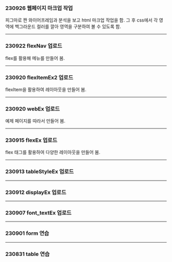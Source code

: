 ### 230926 웹페이지 마크업 작업 ###
피그마로 짠 와이어프레임과 분석을 보고 html 마크업 작업을 함.
그 후 css에서 각 영역에 백그라운드 컬러를 깔아 영역을 구분하여 볼 수 있도록 함.

 - - - - -

### 230922 flexNav 업로드 ###
flex를 활용해 메뉴를 만들어 봄.

 - - - - -

### 230920 flexItemEx2 업로드 ###
flexItem을 활용하여 레이아웃을 만들어 봄.

 - - - - - 

### 230920 webEx 업로드 ###
예제 페이지를 따라서 만들어 봄.

 - - - - -

### 230915 flexEx 업로드 ###
flex 태그를 활용하여 다양한 레이아웃을 만들어 봄.

 - - - - -

### 230913 tableStyleEx 업로드 ###

 - - - - -

### 230912 displayEx 업로드 ###

 - - - - -

### 230907 font_textEx 업로드 ###

 - - - - -

### 230901 form 연습 ###

 - - - - -

### 230831 table 연습 ###




